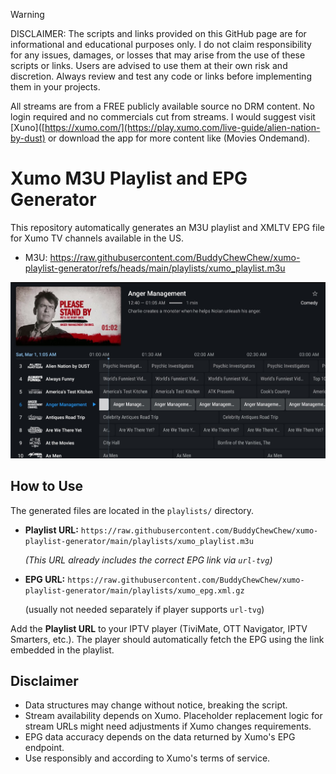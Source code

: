 > [!WARNING]
> DISCLAIMER: The scripts and links provided on this GitHub page are for informational and educational purposes only. I do not claim responsibility for any issues, damages, or losses that may arise from the use of these scripts or links. Users are advised to use them at their own risk and discretion. Always review and test any code or links before implementing them in your projects.

All streams are from a FREE publicly available source no DRM content. No login required and no commercials cut from streams. I would suggest visit [Xuno]([https://xumo.com/](https://play.xumo.com/live-guide/alien-nation-by-dust) or download the app for more content like (Movies Ondemand).

# Xumo M3U Playlist and EPG Generator

This repository automatically generates an M3U playlist and XMLTV EPG file for Xumo TV channels available in the US.

- M3U: https://raw.githubusercontent.com/BuddyChewChew/xumo-playlist-generator/refs/heads/main/playlists/xumo_playlist.m3u

![Screenshot](https://github.com/BuddyChewChew/tubi-scraper/blob/main/Screenshot%202025-03-01%20010530.jpeg)




## How to Use

The generated files are located in the `playlists/` directory.

*   **Playlist URL:**
    `https://raw.githubusercontent.com/BuddyChewChew/xumo-playlist-generator/main/playlists/xumo_playlist.m3u`
    
    
    *(This URL already includes the correct EPG link via `url-tvg`)*

    
*   **EPG URL:**
    `https://raw.githubusercontent.com/BuddyChewChew/xumo-playlist-generator/main/playlists/xumo_epg.xml.gz`
    

     (usually not needed separately if player supports `url-tvg`)

Add the **Playlist URL** to your IPTV player (TiviMate, OTT Navigator, IPTV Smarters, etc.). The player should automatically fetch the EPG using the link embedded in the playlist.

## Disclaimer

*   Data structures may change without notice, breaking the script.
*   Stream availability depends on Xumo. Placeholder replacement logic for stream URLs might need adjustments if Xumo changes requirements.
*   EPG data accuracy depends on the data returned by Xumo's EPG endpoint.
*   Use responsibly and according to Xumo's terms of service.
